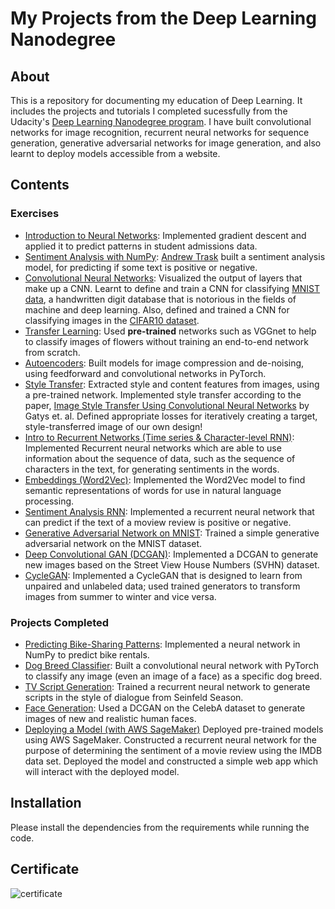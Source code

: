 # My Projects from the Deep Learning Nanodegree

## About
This is a repository for documenting my education of Deep Learning. It includes the projects and tutorials I completed sucessfully from the Udacity's [Deep Learning Nanodegree program](https://www.udacity.com/course/deep-learning-nanodegree--nd101). I have built convolutional networks for image recognition, recurrent neural networks for sequence generation, generative adversarial networks for image generation, and also learnt to deploy models accessible from a website.


## Contents

### Exercises
* [Introduction to Neural Networks](https://github.com/kshntn/DLND/blob/master/Analyzing%20Student%20Data/StudentAdmissions.ipynb): Implemented gradient descent and applied it to predict patterns in student admissions data.
* [Sentiment Analysis with NumPy](https://github.com/kshntn/DLND/blob/master/Sentiment%20Analysis/Sentiment_Classification_Projects.ipynb): [Andrew Trask](http://iamtrask.github.io/) built a sentiment analysis model, for predicting if some text is positive or negative.
* [Convolutional Neural Networks](https://github.com/kshntn/DLND/tree/master/Convolutional%20Neural%20Networks): Visualized the output of layers that make up a CNN. Learnt to define and train a CNN for classifying [MNIST data](https://en.wikipedia.org/wiki/MNIST_database), a handwritten digit database that is notorious in the fields of machine and deep learning. Also, defined and trained a CNN for classifying images in the [CIFAR10 dataset](https://www.cs.toronto.edu/~kriz/cifar.html).
* [Transfer Learning](https://github.com/kshntn/DLND/blob/master/Transfer%20Learning/Transfer_Learning_Exercise.ipynb): Used **pre-trained** networks such as VGGnet to help to classify images of flowers without training an end-to-end network from scratch.
* [Autoencoders](https://github.com/kshntn/DLND/tree/master/Convolutional%20Autoencoder): Built models for image compression and de-noising, using feedforward and convolutional networks in PyTorch.
* [Style Transfer](https://github.com/kshntn/DLND/blob/master/Style%20Transfer/Style_Transfer_Exercise.ipynb): Extracted style and content features from images, using a pre-trained network. Implemented style transfer according to the paper, [Image Style Transfer Using Convolutional Neural Networks](https://www.cv-foundation.org/openaccess/content_cvpr_2016/papers/Gatys_Image_Style_Transfer_CVPR_2016_paper.pdf) by Gatys et. al. Defined appropriate losses for iteratively creating a target, style-transferred image of our own design!
* [Intro to Recurrent Networks (Time series & Character-level RNN)](https://github.com/kshntn/DLND/tree/master/RNN): Implemented Recurrent neural networks which are able to use information about the sequence of data, such as the sequence of characters in the text, for generating sentiments in the words.
* [Embeddings (Word2Vec)](https://github.com/kshntn/DLND/tree/master/Embedding%20and%20Word2Vec): Implemented the Word2Vec model to find semantic representations of words for use in natural language processing.
* [Sentiment Analysis RNN](https://github.com/kshntn/DLND/blob/master/RNN/Sentiment%20Prediction/Sentiment_RNN_Exercise.ipynb): Implemented a recurrent neural network that can predict if the text of a moview review is positive or negative.
* [Generative Adversarial Network on MNIST](https://github.com/kshntn/DLND/blob/master/GANs/MNIST%20GAN/MNIST_GAN_Exercise.ipynb): Trained a simple generative adversarial network on the MNIST dataset.
* [Deep Convolutional GAN (DCGAN)](https://github.com/kshntn/DLND/blob/master/GANs/DCGAN/DCGAN_Exercise.ipynb): Implemented a DCGAN to generate new images based on the Street View House Numbers (SVHN) dataset.
* [CycleGAN](https://github.com/kshntn/DLND/blob/master/GANs/CycleGAN/CycleGAN_Exercise.ipynb): Implemented a CycleGAN that is designed to learn from unpaired and unlabeled data; used trained generators to transform images from summer to winter and vice versa.



### Projects Completed

* [Predicting Bike-Sharing Patterns](https://github.com/kshntn/DLND/tree/master/Project%20-1): Implemented a neural network in NumPy to predict bike rentals.
* [Dog Breed Classifier](https://github.com/kshntn/DLND/tree/master/Project%20-2): Built a convolutional neural network with PyTorch to classify any image (even an image of a face) as a specific dog breed.
* [TV Script Generation](https://github.com/kshntn/DLND/tree/master/Project-3): Trained a recurrent neural network to generate scripts in the style of dialogue from Seinfeld Season.
* [Face Generation](https://github.com/kshntn/DLND/tree/master/Project-4): Used a DCGAN on the CelebA dataset to generate images of new and realistic human faces.
* [Deploying a Model (with AWS SageMaker)](https://github.com/kshntn/DLND/tree/master/Project-5) Deployed pre-trained models using AWS SageMaker. Constructed a recurrent neural network for the purpose of determining the sentiment of a movie review using the IMDB data set. Deployed the model and constructed a simple web app which will interact with the deployed model.

## Installation

Please install the dependencies from the requirements while running the code.


## Certificate
![certificate](https://user-images.githubusercontent.com/23194592/66146964-1bb09a00-e60e-11e9-9ddb-7ae6d94e85a2.png)

